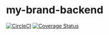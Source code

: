 # my-brand-backend
[![CircleCI](https://circleci.com/gh/nshimiyejayd/myBrandAPIs.svg?style=svg)](https://app.circleci.com/pipelines/github/nshimiyejayd/myBrandAPIs/)
[![Coverage Status](https://coveralls.io/repos/github/Fidela1/my-brand-backend/badge.svg?branch=dev)](https://coveralls.io/github/Fidela1/my-brand-backend?branch=dev)
